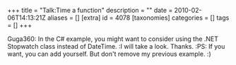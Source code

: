 +++
title = "Talk:Time a function"
description = ""
date = 2010-02-06T14:13:21Z
aliases = []
[extra]
id = 4078
[taxonomies]
categories = []
tags = []
+++

Guga360: In the C# example, you might want to consider using the .NET Stopwatch class instead of DateTime.
:I will take a look. Thanks.
:PS: If you want, you can add yourself. But don't remove my previous example. :)

